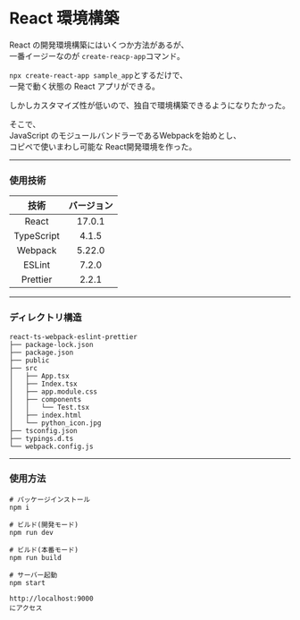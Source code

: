 # React 環境構築

React の開発環境構築にはいくつか方法があるが、  
一番イージーなのが ```create-reacp-app```コマンド。  
  
```npx create-react-app sample_app```とするだけで、  
一発で動く状態の React アプリができる。  
  
しかしカスタマイズ性が低いので、独自で環境構築できるようになりたかった。  
  
そこで、  
JavaScript のモジュールバンドラーであるWebpackを始めとし、  
コピペで使いまわし可能な React開発環境を作った。
***
### 使用技術
|技術|バージョン|
|:---:|:---:|
|React|17.0.1|
|TypeScript|4.1.5|
|Webpack|5.22.0|
|ESLint|7.2.0|
|Prettier|2.2.1|
***
### ディレクトリ構造
```
react-ts-webpack-eslint-prettier
├── package-lock.json
├── package.json
├── public
├── src
│   ├── App.tsx
│   ├── Index.tsx
│   ├── app.module.css
│   ├── components
│   │   └── Test.tsx
│   ├── index.html
│   └── python_icon.jpg
├── tsconfig.json
├── typings.d.ts
└── webpack.config.js
```
***
### 使用方法
```
# パッケージインストール
npm i

# ビルド(開発モード)
npm run dev

# ビルド(本番モード)
npm run build

# サーバー起動
npm start

http://localhost:9000
にアクセス
```

